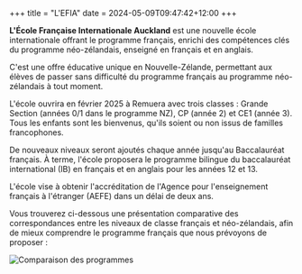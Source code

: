 +++
title = "L'EFIA"
date = 2024-05-09T09:47:42+12:00
+++

**L'École Française Internationale Auckland** est une nouvelle école internationale offrant le programme français, enrichi des compétences clés du programme néo-zélandais, enseigné en français et en anglais.

C'est une offre éducative unique en Nouvelle-Zélande, permettant aux élèves de passer sans difficulté du programme français au programme néo-zélandais à tout moment.

L'école ouvrira en février 2025 à Remuera avec trois classes : Grande Section (années 0/1 dans le programme NZ), CP (année 2) et CE1 (année 3). Tous les enfants sont les bienvenus, qu'ils soient ou non issus de familles francophones.

De nouveaux niveaux seront ajoutés chaque année jusqu'au Baccalauréat français. À terme, l'école proposera le programme bilingue du baccalauréat international (IB) en français et en anglais pour les années 12 et 13.

L'école vise à obtenir l'accréditation de l'Agence pour l'enseignement français à l'étranger (AEFE) dans un délai de deux ans.

Vous trouverez ci-dessous une présentation comparative des correspondances entre les niveaux de classe français et néo-zélandais, afin de mieux comprendre le programme français que nous prévoyons de proposer :

![Comparaison des programmes](../french-nz-curriculums.png "Comparaison entre les programmes français et néo-zélandais")
